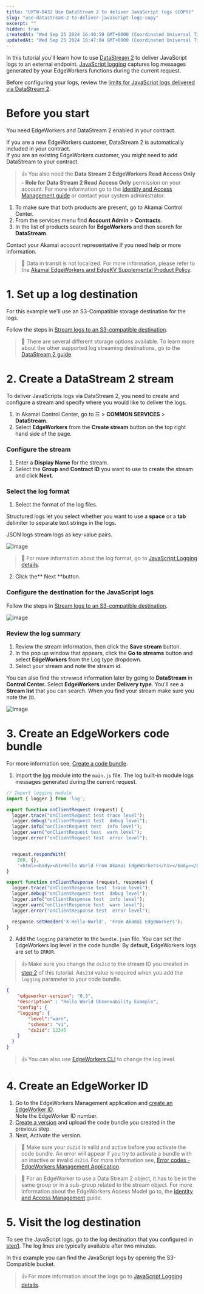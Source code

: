 ```yaml
---
title: "UXTW-8432 Use DataStream 2 to deliver JavaScript logs (COPY)"
slug: "use-datastream-2-to-deliver-javascript-logs-copy"
excerpt: ""
hidden: true
createdAt: "Wed Sep 25 2024 16:40:59 GMT+0000 (Coordinated Universal Time)"
updatedAt: "Wed Sep 25 2024 16:47:04 GMT+0000 (Coordinated Universal Time)"
---
```

In this tutorial you'll learn how to use [DataStream 2](https://techdocs.akamai.com/datastream2/v3/docs/welcome-datastream2)  to deliver JavaScript logs to an external endpoint. [JavaScript logging](enable-javascript-logging.md) captures log messages generated by your EdgeWorkers functions during the current request.

Before configuring your logs, review the [limits for JavaScript logs delivered via DataStream 2](limitations.md#limits-for-javascript-logs-delivered-via-datastream-2).

# Before you start

You need EdgeWorkers and DataStream 2 enabled in your contract.

If you are a new EdgeWorkers customer, DataStream 2 is automatically included in your contract.  
If you are an existing EdgeWorkers customer, you might need to add DataStream to your contract.

> 👍 You also need the **Data Stream 2 EdgeWorkers Read Access Only - Role for Data Stream 2 Read Access Only** permission on your account. For more information go to the [Identity and Access Management guide](https://techdocs.akamai.com/iam/docs/welcome-id-access-mgmt) or contact your system administrator.

1. To make sure that both products are present, go to Akamai Control Center. 
2. From the services menu find **Account Admin** > **Contracts**. 
3. In the list of products search for **EdgeWorkers** and then search for **DataStream**.

Contact your Akamai account representative if you need help or more information.

> 📘 Data in transit is not localized. For more information, please refer to the [Akamai EdgeWorkers and EdgeKV Supplemental Product Policy](https://www.akamai.com/site/en/documents/akamai/2022/edgeworkers-and-edgekv-supplemental-product-policy.pdf).

# 1. Set up a log destination

For this example we'll use an S3-Compatible storage destination for the logs. 

Follow the steps in [Stream logs to an S3-compatible destination](https://techdocs.akamai.com/datastream2/v3/docs/stream-s3-compatible). 

> 📘 There are several different storage options available. To learn more about the other supported log streaming destinations, go to the [DataStream 2 guide](https://techdocs.akamai.com/datastream2/v3/docs/stream-logs).

# 2. Create a DataStream 2 stream

To deliver JavaScripts logs via DataStream 2, you need to create and configure a stream and specify where you would like to deliver the logs. 

1. In Akamai Control Center, go to ☰ > **COMMON SERVICES** > **DataStream**.
2. Select **EdgeWorkers** from the **Create stream** button on the top right hand side of the page.

### Configure the stream

1. Enter a **Display Name** for the stream.
2. Select the **Group** and **Contract ID** you want to use to create the stream and click **Next**.

### Select the log format

1. Select the format of the log files.

Structured logs let you select whether you want to use a **space** or a **tab** delimiter to separate text strings in the logs.

JSON logs stream logs as key-value pairs.
<Frame>
  <img src="https://techdocs.akamai.com/edgeworkers/img/dS2LogFormat-v1.jpg" alt="Image"/>
</Frame>


> 📘 For more information about the log format, go to [JavaScript Logging details](javascript-logging-details.md).

2. Click the** Next **button.

### Configure the destination for the JavaScript logs

Follow the steps in [Stream logs to an S3-compatible destination](https://techdocs.akamai.com/datastream2/v3/docs/stream-s3-compatible). 
<Frame>
  <img src="https://techdocs.akamai.com/edgeworkers/img/configDS2LogDestination -v1.jpg" alt="Image"/>
</Frame>


### Review the log summary

1. Review the stream information, then click the **Save stream** button.
2. In the pop up window that appears, click the **Go to streams** button and select **EdgeWorkers** from the Log type dropdown.
3. Select your stream and note the stream id. 

You can also find the `streamid`  information later by going to **DataStream** in **Control Center.** Select **EdgeWorkers** under **Delivery type**. You'll see a **Stream list** that you can search. When you find your stream make sure you note the `ID`.
<Frame>
  <img src="https://techdocs.akamai.com/edgeworkers/img/findDS2Id-v1.jpg" alt="Image"/>
</Frame>


# 3. Create an EdgeWorkers code bundle

For more information see, [Create a code bundle](create-a-code-bundle.md).

1. Import the [log](log.md) module into the `main.js` file. The log built-in module logs messages generated during the current request.

```javascript
// Import logging module
import { logger } from 'log';

export function onClientRequest (request) {
  logger.trace("onClientRequest test trace level");
  logger.debug("onClientRequest test  debug level");
  logger.info("onClientRequest test  info level");
  logger.warn("onClientRequest test  warn level");
  logger.error("onClientRequest test  error level");


  request.respondWith(
    200, {},
    '<html><body><h1>Hello World From Akamai EdgeWorkers</h1></body></html>');
}

export function onClientResponse (request, response) {
  logger.trace("onClientResponse test  trace level");
  logger.debug("onClientRequest test  debug level");
  logger.info("onClientResponse test  info level");
  logger.warn("onClientResponse test  warn level");
  logger.error("onClientResponse test  error level");

  response.setHeader('X-Hello-World', 'From Akamai EdgeWorkers');
}
```

2. Add the `logging` parameter to the `bundle.json` file. You can set the EdgeWorkers log level in the code bundle. By default, EdgeWorkers logs are set to `ERROR`.

> 👍 Make sure you change the `ds2id` to the stream ID you created in [step 2](javascript-logging.md#2-create-a-datastream-2-stream)  of this tutorial. A`ds21d` value is required when you add the `logging` parameter to your code bundle.

```json
{
    "edgeworker-version": "0.3",
    "description" : "Hello World Observability Example",
    "config": {
    "logging": {
        "level":"warn",
        "schema": "v1",
        "ds2id": 12345
    }
  }
}
```

> 👍 You can also use [EdgeWorkers CLI](https://github.com/akamai/cli-edgeworkers)  to change the log level.

# 4. Create an EdgeWorker ID

1. Go to the EdgeWorkers Management application and [create an EdgeWorker ID](create-an-edgeworker-id.md).  
   Note the EdgeWorker ID number.
2. [Create a version](manage-edgeworkers.md#create-an-edgeworker-version) and upload the code bundle you created in the previous step.
3. Next, Activate the version.

> 📘 Make sure your `ds2id` is valid and active before you activate the code bundle. An error will appear if you try to activate a bundle with an inactive or invalid `ds2id`. For more information see, [Error codes - EdgeWorkers Management Application](error-codes.md).

> 📘 For an EdgeWorker to use a Data Stream 2 object, it has to be in the same group or in a sub-group related to the stream object. For more information about the EdgeWorkers Access Model go to, the [Identity and Access Management](https://techdocs.akamai.com/iam/docs/about-access-control-model)  guide.

# 5. Visit the log destination

To see the JavaScript logs, go to the log destination that you configured in [step1](javascript-logging.md#1-set-up-a-log-destination). The log lines are typically available after two minutes. 

In this example you can find the JavaScript logs by opening the S3-Compatible bucket.

> 👍 For more information about the logs go to [JavaScript Logging details](javascript-logging-details.md#data-stream-2-javascript-logging-details).
